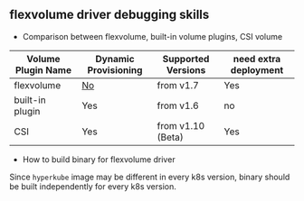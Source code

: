 ## flexvolume driver debugging skills
 - Comparison between flexvolume, built-in volume plugins, CSI volume

| Volume Plugin Name | Dynamic Provisioning | Supported Versions | need extra deployment |
| ---- | ---- | ---- | ---- |
| flexvolume | [No](https://github.com/kubernetes/kubernetes/pull/33538) | from v1.7 | Yes  |
| built-in plugin | Yes | from v1.6 | no |
| CSI | Yes | from v1.10 (Beta) | Yes |

 - How to build binary for flexvolume driver
 
 Since `hyperkube` image may be different in every k8s version, binary should be built independently for every k8s version.
